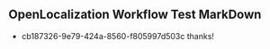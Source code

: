 ## OpenLocalization Workflow Test MarkDown
* cb187326-9e79-424a-8560-f805997d503c thanks!

<!--HONumber=Jul16_HO4-->


